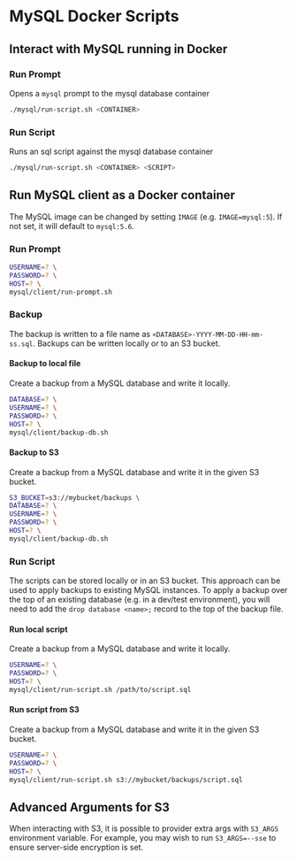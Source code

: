 # MySQL Docker Scripts

## Interact with MySQL running in Docker

### Run Prompt

Opens a `mysql` prompt to the mysql database container

```bash
./mysql/run-script.sh <CONTAINER>
```

### Run Script

Runs an sql script against the mysql database container

```bash
./mysql/run-script.sh <CONTAINER> <SCRIPT>
```

## Run MySQL client as a Docker container

The MySQL image can be changed by setting `IMAGE` (e.g. `IMAGE=mysql:5`).
If not set, it will default to `mysql:5.6`.

### Run Prompt

```bash
USERNAME=? \
PASSWORD=? \
HOST=? \
mysql/client/run-prompt.sh
```

### Backup

The backup is written to a file name as `<DATABASE>-YYYY-MM-DD-HH-mm-ss.sql`.
Backups can be written locally or to an S3 bucket.

#### Backup to local file

Create a backup from a MySQL database and write it locally.

```bash
DATABASE=? \
USERNAME=? \
PASSWORD=? \
HOST=? \
mysql/client/backup-db.sh
```

#### Backup to S3

Create a backup from a MySQL database and write it in the given S3 bucket.

```bash
S3_BUCKET=s3://mybucket/backups \
DATABASE=? \
USERNAME=? \
PASSWORD=? \
HOST=? \
mysql/client/backup-db.sh
```

### Run Script

The scripts can be stored locally or in an S3 bucket. This approach can be used
to apply backups to existing MySQL instances. To apply a backup over the top of
an existing database (e.g. in a dev/test environment), you will need to add the `drop database <name>;` record to the top of the backup file.

#### Run local script

Create a backup from a MySQL database and write it locally.

```bash
USERNAME=? \
PASSWORD=? \
HOST=? \
mysql/client/run-script.sh /path/to/script.sql
```

#### Run script from S3

Create a backup from a MySQL database and write it in the given S3 bucket.

```bash
USERNAME=? \
PASSWORD=? \
HOST=? \
mysql/client/run-script.sh s3://mybucket/backups/script.sql
```

## Advanced Arguments for S3

When interacting with S3, it is possible to provider extra args with `S3_ARGS`
environment variable. For example, you may wish to run `S3_ARGS=--sse` to ensure
server-side encryption is set.
